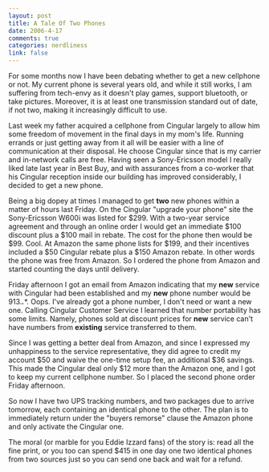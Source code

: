 ```yaml
--- 
layout: post
title: A Tale Of Two Phones
date: 2006-4-17
comments: true
categories: nerdliness
link: false
---
```

For some months now I have been debating whether to get a new cellphone or not. My current phone is several years old, and while it still works, I am suffering from tech-envy as it doesn't play games, support bluetooth, or take pictures. Moreover, it is at least one transmission standard out of date, if not two, making it increasingly difficult to use.

Last week my father acquired a cellphone from Cingular largely to allow him some freedom of movement in the final days in my mom's life. Running errands or just getting away from it all will be easier with a line of communication at their disposal. He choose Cingular since that is my carrier and in-network calls are free. Having seen a Sony-Ericsson model I really liked late last year in Best Buy, and with assurances from a co-worker that his Cingular reception inside our building has improved considerably, I decided to get a new phone.

Being a big dopey at times I managed to get <b>two</b> new phones within a matter of hours last Friday. On the Cingular "upgrade your phone" site the Sony-Ericsson W600i was listed for $299. With a two-year service agreement and through an online order I would get an immediate $100 discount plus a $100 mail in rebate. The cost for the phone then would be $99. Cool. At Amazon the same phone lists for $199, and their incentives included a $50 Cingular rebate plus a $150 Amazon rebate. In other words the phone was free from Amazon. So I ordered the phone from Amazon and started counting the days until delivery.

Friday afternoon I got an email from Amazon indicating that my <b>new</b> service with Cingular had been established and my <b>new</b> phone number would be 913.***.****. Oops. I've already got a phone number, I don't need or want a new one. Calling Cingular Customer Service I learned that number portability has some limits. Namely, phones sold at discount prices for <b>new</b> service can't have numbers from <b>existing</b> service transferred to them.

Since I was getting a better deal from Amazon, and since I expressed my unhappiness to the service representative, they did agree to credit my account $50 and waive the one-time setup fee, an additional $36 savings. This made the Cingular deal only $12 more than the Amazon one, and I got to keep my current cellphone number. So I placed the second phone order Friday afternoon.

So now I have two UPS tracking numbers, and two packages due to arrive tomorrow, each containing an identical phone to the other. The plan is to immediately return under the "buyers remorse" clause the Amazon phone and only activate the Cingular one.

The moral (or marble for you Eddie Izzard fans) of the story is: read all the fine print, or you too can spend $415 in one day one two identical phones from two sources just so you can send one back and wait for a refund.
